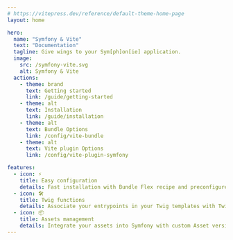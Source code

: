 ```yaml
---
# https://vitepress.dev/reference/default-theme-home-page
layout: home

hero:
  name: "Symfony & Vite"
  text: "Documentation"
  tagline: Give wings to your Sym[ph]on[ie] application.
  image:
    src: /symfony-vite.svg
    alt: Symfony & Vite
  actions:
    - theme: brand
      text: Getting started
      link: /guide/getting-started
    - theme: alt
      text: Installation
      link: /guide/installation
    - theme: alt
      text: Bundle Options
      link: /config/vite-bundle
    - theme: alt
      text: Vite plugin Options
      link: /config/vite-plugin-symfony

features:
  - icon: ⚡️
    title: Easy configuration
    details: Fast installation with Bundle Flex recipe and preconfigured Vite plugin.
  - icon: 🛠️
    title: Twig functions
    details: Associate your entrypoints in your Twig templates with Twig functions.
  - icon: 📦
    title: Assets management
    details: Integrate your assets into Symfony with custom Asset version Strategy.
---
```

